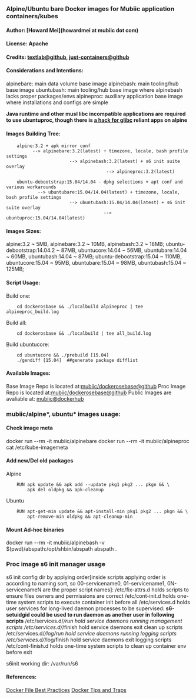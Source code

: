### Alpine/Ubuntu bare Docker images for Mubiic application containers/kubes
#### Author: [Howard Mei](howardmei at mubiic dot com)
#### License: Apache
#### Credits: [textlab@github](https://github.com/textlab/glossa/tree/master/script), [just-containers@github](https://github.com/just-containers/base)

#### Considerations and Intentions:

alpinebare: main data volume base image
alpinebash: main tooling/hub base image
ubuntubash: main tooling/hub base image where alpinebash lacks proper packages/envs
alpineproc: auxiliary application base image where installations and configs are simple

**Java runtime and other musl libc incompatible applications are required to use ubuntuproc,
though there is [a hack for glibc](https://github.com/andyshinn/alpine-pkg-glibc) reliant apps on alpine**

#### Images Building Tree:

```
    alpine:3.2 + apk mirror conf
          --> alpinebare:3.2(latest) + timezone, locale, bash profile settings
                        --> alpinebash:3.2(latest) + s6 init suite overlay
                                      --> alpineproc:3.2(latest)
```

```
    ubuntu-debootstrap:15.04/14.04 - dpkg selections + apt conf and various workarounds
            --> ubuntubare:15.04/14.04(latest) + timezone, locale, bash profile settings
                        --> ubuntubash:15.04/14.04(latest) + s6 init suite overlay
                                     --> ubuntuproc:15.04/14.04(latest)
```

#### Images Sizes:
alpine:3.2 ~ 5MB, alpinebare:3.2 ~ 10MB, alpinebash:3.2 ~ 18MB;
ubuntu-debootstrap:14.04.2 ~ 87MB, ubuntucore:14.04 ~ 56MB, ubuntubare:14.04 ~ 60MB, ubuntubash:14.04 ~ 87MB;
ubuntu-debootstrap:15.04 ~ 110MB, ubuntucore:15.04  ~ 95MB, ubuntubare:15.04  ~ 98MB, ubuntubash:15.04 ~ 125MB;

#### Script Usage:
Build one:
```
    cd dockerosbase && ./localbuild alpineproc | tee alpineproc_build.log
```
Build all:
```
    cd dockerosbase && ./localbuild | tee all_build.log
```
Build ubuntucore:
```
    cd ubuntucore && ./prebuild [15.04]
    ./gendiff [15.04]  ##generate package difflist
```

#### Available Images:
Base Image Repo is located at:[mubiic/dockerosebase@github](https://github.com/mubiic/dockerosbase)
Proc Image Repo is located at:[mubiic/dockerosebase@github](https://github.com/mubiic/dockerprocbase)
Public Images are avaliable at: [mubiic@dockerhub](https://registry.hub.docker.com/repos/mubiic/)

### mubiic/alpine*, ubuntu* images usage:
#### Check image meta
docker run --rm -it mubiic/alpinebare
docker run --rm -it mubiic/alpineproc cat /etc/kube-imagemeta

#### Add new/Del old packages
Alpine
```
    RUN apk update && apk add --update pkg1 pkg2 ... pkgn && \
        apk del oldpkg && apk-cleanup
```
Ubuntu
```
    RUN apt-get-min update && apt-install-min pkg1 pkg2 ... pkgn && \
        apt-remove-min oldpkg && apt-cleanup-min

```
#### Mount Ad-hoc binaries
docker run --rm -it mubiic/alpinebash -v $(pwd)/abspath:/opt/shbin/abspath abspath .

### Proc image s6 init manager usage
s6 init config dir by applying order[inside scripts applying order is according to naming sort,
so 00-servicename0, 01-servicename1, 0N-servicenameN are the proper script names]:
/etc/fix-attrs.d      holds scripts to ensure files owners and permissions are correct
/etc/cont-init.d      holds one-time system scripts to execute container init before all
/etc/services.d       holds user services for long-lived daemon processes to be supervised:
**s6-setuidgid could be used to run daemon as another user in following scripts**
/etc/services.d/*/run           hold service daemons running management scripts
/etc/services.d/*/finish        hold service daemons exit clean up scripts
/etc/services.d/*/log/run       hold service daemons running logging scripts
/etc/services.d/*/log/finish    hold service daemons exit logging scripts
/etc/cont-finish.d    holds one-time system scripts to clean up container env before exit

s6init working dir: /var/run/s6

#### References:
[Docker File Best Practices](http://docs.docker.com/articles/dockerfile_best-practices/)
[Docker Tips and Traps](http://mrbluecoat.blogspot.com/2014/10/docker-traps-and-how-to-avoid-them.html)

